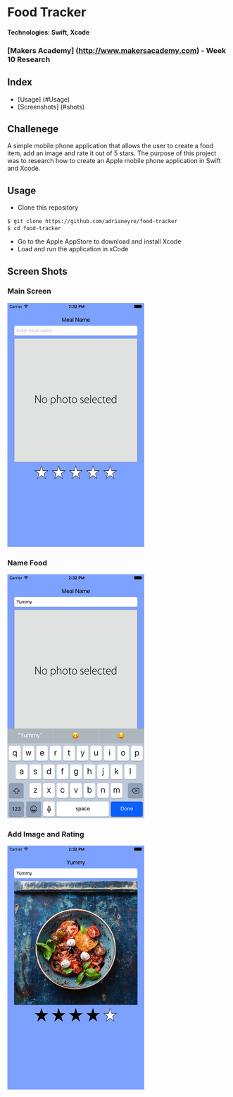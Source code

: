 # Food Tracker
#### Technologies: Swift, Xcode
### [Makers Academy] (http://www.makersacademy.com) - Week 10 Research

## Index
* [Usage] (#Usage)
* [Screenshots] (#shots)

## Challenege
A simple mobile phone application that allows the user to create a food item, add an image and rate it out of 5 stars. The purpose of this project was to research how to create an Apple mobile phone application in Swift and Xcode.

## <a name="Usage">Usage</a>
* Clone this repository
```
$ git clone https://github.com/adrianeyre/food-tracker
$ cd food-tracker
```
* Go to the Apple AppStore to download and install Xcode
* Load and run the application in xCode

## <a name="Shots">Screen Shots</a>
### Main Screen
[![ScreenShot1](https://raw.githubusercontent.com/adrianeyre/food-tracker/master/images/screenshot1.png)](https://raw.githubusercontent.com/adrianeyre/food-tracker/master/images/screenshot1.png "Screen Shot 1")

### Name Food
[![ScreenShot2](https://raw.githubusercontent.com/adrianeyre/food-tracker/master/images/screenshot2.png)](https://raw.githubusercontent.com/adrianeyre/food-tracker/master/images/screenshot2.png "Screen Shot 2")

### Add Image and Rating
[![ScreenShot3](https://raw.githubusercontent.com/adrianeyre/food-tracker/master/images/screenshot3.png)](https://raw.githubusercontent.com/adrianeyre/food-tracker/master/images/screenshot3.png "Screen Shot 3")
